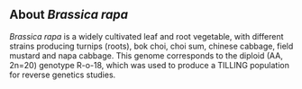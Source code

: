 About *Brassica rapa*
---------------------

*Brassica rapa* is a widely cultivated leaf and root vegetable, with
different strains producing turnips (roots), bok choi, choi sum, chinese
cabbage, field mustard and napa cabbage.
This genome corresponds to the diploid (AA, 2n=20) genotype R-o-18, 
which was used to produce a TILLING population for reverse genetics studies. 
